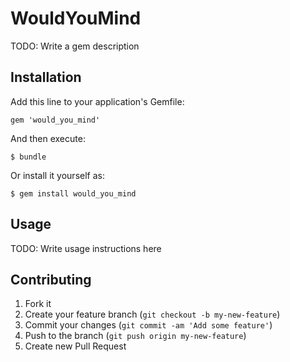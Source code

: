 # WouldYouMind

TODO: Write a gem description

## Installation

Add this line to your application's Gemfile:

    gem 'would_you_mind'

And then execute:

    $ bundle

Or install it yourself as:

    $ gem install would_you_mind

## Usage

TODO: Write usage instructions here

## Contributing

1. Fork it
2. Create your feature branch (`git checkout -b my-new-feature`)
3. Commit your changes (`git commit -am 'Add some feature'`)
4. Push to the branch (`git push origin my-new-feature`)
5. Create new Pull Request
